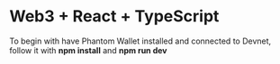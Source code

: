 # Web3 + React + TypeScript

To begin with have Phantom Wallet installed and connected to Devnet, follow it with **npm install** and **npm run dev**
